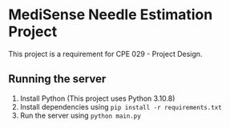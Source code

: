 # MediSense Needle Estimation Project

This project is a requirement for CPE 029 - Project Design.

## Running the server
1. Install Python (This project uses Python 3.10.8)
2. Install dependencies using `pip install -r requirements.txt`
3. Run the server using `python main.py`

